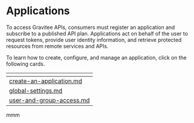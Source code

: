 # Applications

To access Gravitee APIs, consumers must register an application and subscribe to a published API plan. Applications act on behalf of the user to request tokens, provide user identity information, and retrieve protected resources from remote services and APIs.

To learn how to create, configure, and manage an application, click on the following cards.

<table data-view="cards"><thead><tr><th data-type="content-ref"></th></tr></thead><tbody><tr><td><a href="create-an-application.md">create-an-application.md</a></td></tr><tr><td><a href="global-settings.md">global-settings.md</a></td></tr><tr><td><a href="user-and-group-access.md">user-and-group-access.md</a></td></tr></tbody></table>

mmm

